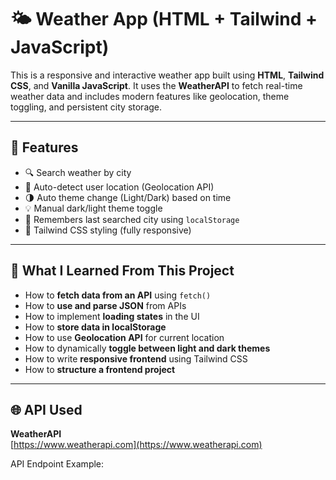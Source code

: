 # 🌤️ Weather App (HTML + Tailwind + JavaScript)

This is a responsive and interactive weather app built using **HTML**, **Tailwind CSS**, and **Vanilla JavaScript**. It uses the **WeatherAPI** to fetch real-time weather data and includes modern features like geolocation, theme toggling, and persistent city storage.

---

## 🚀 Features

- 🔍 Search weather by city
- 📍 Auto-detect user location (Geolocation API)
- 🌗 Auto theme change (Light/Dark) based on time
- 💡 Manual dark/light theme toggle
- 🧠 Remembers last searched city using `localStorage`
- 🎨 Tailwind CSS styling (fully responsive)

---

## 🧠 What I Learned From This Project

- How to **fetch data from an API** using `fetch()`
- How to **use and parse JSON** from APIs
- How to implement **loading states** in the UI
- How to **store data in localStorage**
- How to use **Geolocation API** for current location
- How to dynamically **toggle between light and dark themes**
- How to write **responsive frontend** using Tailwind CSS
- How to **structure a frontend project**

---

## 🌐 API Used

**WeatherAPI**  
[https://www.weatherapi.com](https://www.weatherapi.com)

API Endpoint Example:
